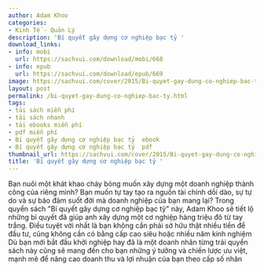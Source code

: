 ```yaml
---
author: Adam Khoo
categories:
- Kinh Tế - Quản Lý
description: 'Bí quyết gây dựng cơ nghiệp bạc tỷ '
download_links:
- info: mobi
  url: https://sachvui.com/download/mobi/668
- info: epub
  url: https://sachvui.com/download/epub/669
image: https://sachvui.com/cover/2015/Bi-quyet-gay-dung-co-nghiep-bac-ty-.jpg
layout: post
permalink: /bi-quyet-gay-dung-co-nghiep-bac-ty.html
tags:
- tải sách miễn phí
- tải sách nhanh
- tải ebooks miễn phí
- pdf miễn phí
- Bí quyết gây dựng cơ nghiệp bạc tỷ  ebook
- Bí quyết gây dựng cơ nghiệp bạc tỷ  pdf
thumbnail_url: https://sachvui.com/cover/2015/Bi-quyet-gay-dung-co-nghiep-bac-ty-.jpg
title: 'Bí quyết gây dựng cơ nghiệp bạc tỷ '
---
```


 <div class="item-desc text-justify"> Bạn nuôi một khát khao cháy bỏng muốn xây dựng một doanh nghiệp thành công của riêng mình? Bạn muốn tự tay tạo ra nguồn tài chính dồi dào, sự tự do và sự bảo đảm suốt đời mà doanh nghiệp của bạn mang lại? Trong quyển sách "Bí quyết gây dựng cơ nghiệp bạc tỷ" này, Adam Khoo sẽ tiết lộ những bí quyết đã giúp anh xây dựng một cơ nghiệp hàng triệu đô từ tay trắng. Điều tuyệt vời nhất là bạn không cần phải sở hữu thật nhiều tiền để đầu tư, cũng không cần có bằng cấp cao siêu hoặc nhiều năm kinh nghiệm Dù bạn mới bắt đầu khởi nghiệp hay đã là một doanh nhân từng trải quyển sách này cũng sẽ mang đến cho bạn những ý tưởng và chiến lược ưu việt, mạnh mẽ để nâng cao doanh thu và lợi nhuận của bạn theo cấp số nhân </div>